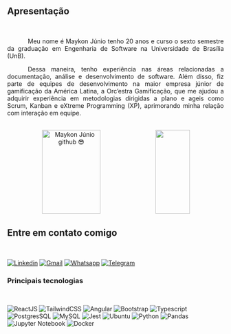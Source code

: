 ## Apresentação

</br>

<p style="text-indent:3rem; text-align: justify;">
Meu nome é Maykon Júnio tenho 20 anos e curso o sexto semestre da graduação em Engenharia de Software na Universidade de Brasília (UnB).
</p>
<p style="text-indent:3rem; text-align: justify;">
Dessa maneira, tenho experiência nas áreas relacionadas a documentação, análise e desenvolvimento de software. Além disso, fiz parte de equipes de desenvolvimento na maior empresa júnior de gamificação da América Latina, a Orc’estra Gamificação, que me ajudou a adquirir experiência em metodologias dirigidas a plano e ageis como Scrum, Kanban e eXtreme Programming (XP), aprimorando minha relação com interação em equipe. 
</p>

<br/>

<div align="center">  
  <img width="52%" height="195px" src="https://github-readme-stats.vercel.app/api?username=maykonjuso&show_icons=true&count_private=true&hide_border=true&title_color=2c2b2b&icon_color=2c2b2b&text_color=2c2b2b&bg_color=f5f5f5" alt="Maykon Júnio github 😎" /> 
  <img width="40%" height="195px" src="https://github-readme-stats.vercel.app/api/top-langs/?username=maykonjuso&layout=compact&hide_border=true&title_color=2c2b2b&text_color=2c2b2b&bg_color=f5f5f5" />
</div>

## Entre em contato comigo
<br>

[![Linkedin](https://img.shields.io/badge/LinkedIn-0077B5?style=for-the-badge&logo=linkedin&logoColor=white)](https://www.linkedin.com/in/maykon13/)
[![Gmail](https://img.shields.io/badge/Gmail-D14836?style=for-the-badge&logo=gmail&logoColor=white)](mailto:maykola1331@gmail.com)
[![Whatsapp](https://img.shields.io/badge/WhatsApp-25D366?style=for-the-badge&logo=whatsapp&logoColor=white)](https://wa.me/5561994127452)
[![Telegram](https://img.shields.io/badge/Telegram-2CA5E0?style=for-the-badge&logo=telegram&logoColor=white)](https://t.me/maykjuso)

### Principais tecnologias

<br>

![ReactJS](https://img.shields.io/badge/React-20232A?style=for-the-badge&logo=react&logoColor=61DAFB)
![TailwindCSS](https://img.shields.io/badge/Tailwind_CSS-38B2AC?style=for-the-badge&logo=tailwind-css&logoColor=white)
![Angular](https://img.shields.io/badge/Angular-DD0031?style=for-the-badge&logo=angular&logoColor=white)
![Bootstrap](https://img.shields.io/badge/Bootstrap-563D7C?style=for-the-badge&logo=bootstrap&logoColor=white)
![Typescript](https://img.shields.io/badge/typescript-005C84?style=for-the-badge&logo=typescript&logoColor=white)
![PostgresSQL](https://img.shields.io/badge/PostgreSQL-316192?style=for-the-badge&logo=postgresql&logoColor=white)
![MySQL](https://img.shields.io/badge/MySQL-005C84?style=for-the-badge&logo=mysql&logoColor=white)
![Jest](https://img.shields.io/badge/Jest-323330?style=for-the-badge&logo=Jest&logoColor=white)
![Ubuntu](https://img.shields.io/badge/Ubuntu-E95420?style=for-the-badge&logo=ubuntu&logoColor=white)
![Python](https://img.shields.io/badge/Python-14354C?style=for-the-badge&logo=python&logoColor=white)
![Pandas](https://img.shields.io/badge/pandas-%23150458.svg?style=for-the-badge&logo=pandas&logoColor=white)
![Jupyter Notebook](https://img.shields.io/badge/jupyter-%23FA0F00.svg?style=for-the-badge&logo=jupyter&logoColor=white)
![Docker](https://img.shields.io/badge/docker-%230db7ed.svg?style=for-the-badge&logo=docker&logoColor=white)
